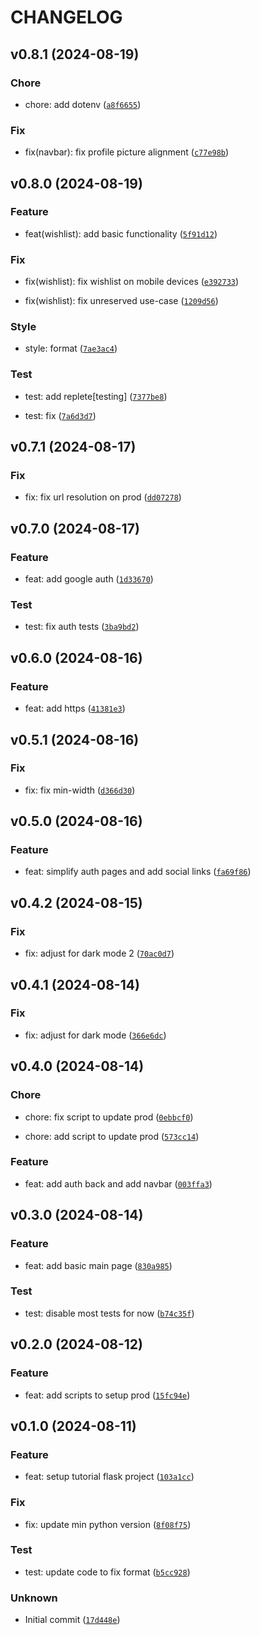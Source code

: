# CHANGELOG

## v0.8.1 (2024-08-19)

### Chore

* chore: add dotenv ([`a8f6655`](https://github.com/Rizhiy/rizhiy.com/commit/a8f6655c59bb92fa370f65dbded13c0854929924))

### Fix

* fix(navbar): fix profile picture alignment ([`c77e98b`](https://github.com/Rizhiy/rizhiy.com/commit/c77e98b7f5cc909dca0190d6bc62bda797a9632a))

## v0.8.0 (2024-08-19)

### Feature

* feat(wishlist): add basic functionality ([`5f91d12`](https://github.com/Rizhiy/rizhiy.com/commit/5f91d1263d64862f9952295d6f1ba98938a340a9))

### Fix

* fix(wishlist): fix wishlist on mobile devices ([`e392733`](https://github.com/Rizhiy/rizhiy.com/commit/e392733d2f8e54b72ac66f10fccbdf1de91c37ef))

* fix(wishlist): fix unreserved use-case ([`1209d56`](https://github.com/Rizhiy/rizhiy.com/commit/1209d56bfc6bd935e751bac52a364aa5f3d37834))

### Style

* style: format ([`7ae3ac4`](https://github.com/Rizhiy/rizhiy.com/commit/7ae3ac403702f7896d8c99c84ea6101ef21bb1a4))

### Test

* test: add replete[testing] ([`7377be8`](https://github.com/Rizhiy/rizhiy.com/commit/7377be8a031739e3cec551003cfd3c0e61a1bcb9))

* test: fix ([`7a6d3d7`](https://github.com/Rizhiy/rizhiy.com/commit/7a6d3d75167fada538817b51ffd8a2502a7a031c))

## v0.7.1 (2024-08-17)

### Fix

* fix: fix url resolution on prod ([`dd07278`](https://github.com/Rizhiy/rizhiy.com/commit/dd072785108c4cf90c377fc301ff93f1796ba32c))

## v0.7.0 (2024-08-17)

### Feature

* feat: add google auth ([`1d33670`](https://github.com/Rizhiy/rizhiy.com/commit/1d33670e3bbfe015bc6a47dbf2afedd266ffcc01))

### Test

* test: fix auth tests ([`3ba9bd2`](https://github.com/Rizhiy/rizhiy.com/commit/3ba9bd2aebbe0d644cffac33c8bc2720c8177eb1))

## v0.6.0 (2024-08-16)

### Feature

* feat: add https ([`41381e3`](https://github.com/Rizhiy/rizhiy.com/commit/41381e36011f780535872e7b5fb67a37294381ff))

## v0.5.1 (2024-08-16)

### Fix

* fix: fix min-width ([`d366d30`](https://github.com/Rizhiy/rizhiy.com/commit/d366d3068028ff38cceee1e30cdd3769841ac0ff))

## v0.5.0 (2024-08-16)

### Feature

* feat: simplify auth pages and add social links ([`fa69f86`](https://github.com/Rizhiy/rizhiy.com/commit/fa69f86418628551fa854648302ee4c86dcc9ad4))

## v0.4.2 (2024-08-15)

### Fix

* fix: adjust for dark mode 2 ([`70ac0d7`](https://github.com/Rizhiy/rizhiy.com/commit/70ac0d7c7180cbbdc51ca5a00bc9b04654c92483))

## v0.4.1 (2024-08-14)

### Fix

* fix: adjust for dark mode ([`366e6dc`](https://github.com/Rizhiy/rizhiy.com/commit/366e6dc71874db965f7e2d245b86c8c5f6dd8a2f))

## v0.4.0 (2024-08-14)

### Chore

* chore: fix script to update prod ([`0ebbcf0`](https://github.com/Rizhiy/rizhiy.com/commit/0ebbcf091b184aaa71b679aaf2fafb2d9e3b16fb))

* chore: add script to update prod ([`573cc14`](https://github.com/Rizhiy/rizhiy.com/commit/573cc14a3b486c233c7fd880f24d80e00364bfb2))

### Feature

* feat: add auth back and add navbar ([`003ffa3`](https://github.com/Rizhiy/rizhiy.com/commit/003ffa3cb56b8a3b1429bcf60bc0cb974614d960))

## v0.3.0 (2024-08-14)

### Feature

* feat: add basic main page ([`830a985`](https://github.com/Rizhiy/rizhiy.com/commit/830a985581d111ebb0898020a1387d60032edf6d))

### Test

* test: disable most tests for now ([`b74c35f`](https://github.com/Rizhiy/rizhiy.com/commit/b74c35f6a2bd1ab10eb480eb36fa3469ca0a5367))

## v0.2.0 (2024-08-12)

### Feature

* feat: add scripts to setup prod ([`15fc94e`](https://github.com/Rizhiy/rizhiy.com/commit/15fc94e60e6224c2324b00625d828f587f5a24ee))

## v0.1.0 (2024-08-11)

### Feature

* feat: setup tutorial flask project ([`103a1cc`](https://github.com/Rizhiy/rizhiy.com/commit/103a1cc325613386217dbddf1b73a3a4c833a187))

### Fix

* fix: update min python version ([`8f08f75`](https://github.com/Rizhiy/rizhiy.com/commit/8f08f7541191bfa457a756be0e8a3604edf050fd))

### Test

* test: update code to fix format ([`b5cc928`](https://github.com/Rizhiy/rizhiy.com/commit/b5cc92853d3a3813612b0f554297c56aa7672acb))

### Unknown

* Initial commit ([`17d448e`](https://github.com/Rizhiy/rizhiy.com/commit/17d448e89027e99aada9e746480c59b4a61f72fa))
